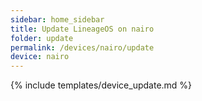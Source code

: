 ```yaml
---
sidebar: home_sidebar
title: Update LineageOS on nairo
folder: update
permalink: /devices/nairo/update
device: nairo
---
```

{% include templates/device_update.md %}
